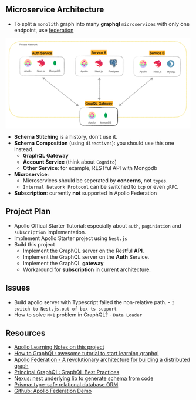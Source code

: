 ## Microservice Architecture
- To split a `monolith` graph into many **graphql** `microservices` with only one endpoint, use [federation](https://www.apollographql.com/blog/apollo-federation-f260cf525d21/)
<p align="center"><img style="display: block; width: 600px; margin: 0 auto;" src=img/2020-12-05-00-32-16.png alt="no image found"></p>

- **Schema Stitching** is a history, don't use it.
- **Schema Composition** (using `directives`): you should use this one instead.
  - **GraphQL Gateway**
  - **Account Service** (think about `Cognito`)
  - **Other Service**: for example, RESTful API with Mongodb
- **Microservice**: 
  - Microservices should be seperated by **concerns**, not `types`.
  - `Internal Network Protocol` can be switched to `tcp` or even `gRPC`.
- **Subscription**: currently **not** supported in Apollo Federation

## Project Plan
- Apollo Offical Starter Tutorial: especially about `auth`, `paginiation` and `subscription` implementation.
- Implement Apollo Starter project using `Nest.js`
- Build this project
  - Implement the GraphQL server on the Restful **API**.
  - Implement the GraphQL server on the **Auth** Service.
  - Implement the GraphQL **gateway** 
  - Workaround for **subscription** in current architecture.
## Issues
- Build apollo server with Typescript failed the non-relative path. - `I switch to Nest.js,out of box ts support`
- How to solve `N+1` problem in GraphQL? - `Data Loader` 
## Resources
- [Apollo Learning Notes on this project](/docs/notes.md)
- [How to GraphQL: awesome tutorial to start learning graphql](https://www.howtographql.com/basics/3-big-picture/)
- [Apollo Federation - A revolutionary architecture for building a distributed graph](https://www.youtube.com/watch?v=lRI0HfXBAm8&list=PLE8UH9yEJFs6xzS4u_NZHpq2KBWAy0DcU&index=604)
- [Principal GraphQL: GraphQL Best Practices](https://principledgraphql.com/integrity)
- [Nexus: nest underlying lib to generate schema from code](https://nexusjs.org/)
- [Prisma: type-safe relational database ORM](https://www.prisma.io/docs/concepts/more/comparisons/prisma-and-typeorm#api-comparison)
- [Github: Apollo Federation Demo](https://github.com/apollographql/federation-demo)